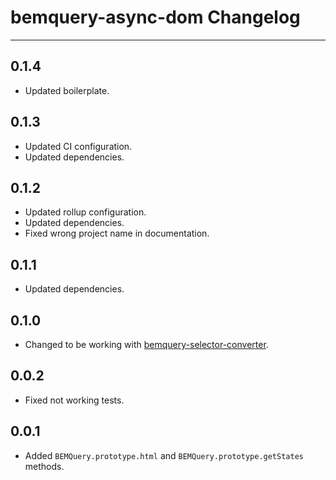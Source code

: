# bemquery-async-dom Changelog

---

## 0.1.4

* Updated boilerplate.

## 0.1.3

* Updated CI configuration.
* Updated dependencies.

## 0.1.2

* Updated rollup configuration.
* Updated dependencies.
* Fixed wrong project name in documentation.

## 0.1.1

* Updated dependencies.

## 0.1.0

* Changed to be working with [bemquery-selector-converter](https://github.com/BEMQuery/bemquery-selector-converter).

## 0.0.2

* Fixed not working tests.

## 0.0.1

* Added `BEMQuery.prototype.html` and `BEMQuery.prototype.getStates` methods.
